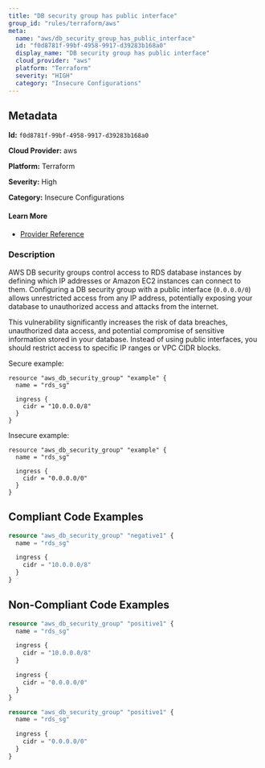 ```yaml
---
title: "DB security group has public interface"
group_id: "rules/terraform/aws"
meta:
  name: "aws/db_security_group_has_public_interface"
  id: "f0d8781f-99bf-4958-9917-d39283b168a0"
  display_name: "DB security group has public interface"
  cloud_provider: "aws"
  platform: "Terraform"
  severity: "HIGH"
  category: "Insecure Configurations"
---
```

## Metadata

**Id:** `f0d8781f-99bf-4958-9917-d39283b168a0`

**Cloud Provider:** aws

**Platform:** Terraform

**Severity:** High

**Category:** Insecure Configurations

#### Learn More

 - [Provider Reference](https://registry.terraform.io/providers/rgeraskin/aws3/latest/docs/resources/db_security_group)

### Description

 AWS DB security groups control access to RDS database instances by defining which IP addresses or Amazon EC2 instances can connect to them. Configuring a DB security group with a public interface (`0.0.0.0/0`) allows unrestricted access from any IP address, potentially exposing your database to unauthorized access and attacks from the internet.

This vulnerability significantly increases the risk of data breaches, unauthorized data access, and potential compromise of sensitive information stored in your database. Instead of using public interfaces, you should restrict access to specific IP ranges or VPC CIDR blocks.

Secure example:
```
resource "aws_db_security_group" "example" {
  name = "rds_sg"

  ingress {
    cidr = "10.0.0.0/8"
  }
}
```

Insecure example:
```
resource "aws_db_security_group" "example" {
  name = "rds_sg"

  ingress {
    cidr = "0.0.0.0/0"
  }
}
```


## Compliant Code Examples
```terraform
resource "aws_db_security_group" "negative1" {
  name = "rds_sg"

  ingress {
    cidr = "10.0.0.0/8"
  }
}

```
## Non-Compliant Code Examples
```terraform
resource "aws_db_security_group" "positive1" {
  name = "rds_sg"

  ingress {
    cidr = "10.0.0.0/8"
  }

  ingress {
    cidr = "0.0.0.0/0"
  }
}

```

```terraform
resource "aws_db_security_group" "positive1" {
  name = "rds_sg"

  ingress {
    cidr = "0.0.0.0/0"
  }
}

```